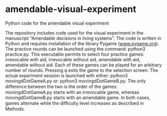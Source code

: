 # amendable-visual-experiment
Python code for the amendable visual experiment

The repository includes code used for the visual experiment in the manuscript "Amendable decisions in living systems". The code is written in Python and requires installation of the library Pygame (www.pygame.org). The practice rounds can be launched using the command: python3 practice.py. This executable permits to select four practice games: irrevocable with aid, irrevocable without aid, amendable with aid, amendable without aid. Each of these games can be played for an arbitrary number of rounds. Pressing q exits the game to the selection screen. The actual experiment session is launched with either: python3 movingdDotGameA.py or: python3 movingdDotGameB.py. The only diﬀerence between the two is the order of the games: movingdDotGameA.py starts with an irrevocable game, whereas movingdDotGameB.py starts with an amendable game. In both cases, games alternate while the diﬃculty level increases as described in Methods.
